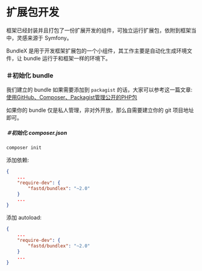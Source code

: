 # 扩展包开发

框架已经封装并且打包了一份扩展开发的组件，可独立运行扩展包，依附到框架当中，灵感来源于 Symfony。

BundleX 是用于开发框架扩展包的一个小组件，其工作主要是自动化生成环境文件，让 bundle 运行于和框架一样的环境下。

### ＃初始化 bundle

我们建立的 bundle 如果需要添加到 `packagist` 的话，大家可以参考这一篇文章: [使用GitHub、Composer、Packagist管理公开的PHP包](http://rivsen.github.io/post/how-to-publish-package-to-packagist-using-github-and-composer-step-by-step/)

如果你的 bundle 仅是私人管理，非对外开放，那么自需要建立你的 git 项目地址即可。

##### ＃初始化 composer.json

```php
composer init
```

添加依赖: 

```json
{
    ...
    "require-dev": {
        "fastd/bundlex": "~2.0"
    }
    ...
}
```

添加 autoload:

```json
{
    ...
    "require-dev": {
        "fastd/bundlex": "~2.0"
    }
    ...
}
```
